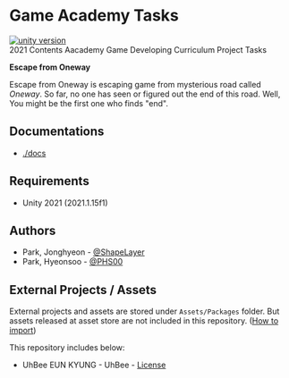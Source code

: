 # Game Academy Tasks
[![unity version](https://img.shields.io/badge/unity-2021.1.15f1-lightgrey)](https://unity3d.com/unity/whats-new/2021.1.15)  
2021 Contents Aacademy Game Developing Curriculum Project Tasks  

**Escape from Oneway**

Escape from Oneway is escaping game from mysterious road called _Oneway_. So far, no one has seen or figured out the end of this road. Well, You might be the first one who finds "end".  

## Documentations
 * [./docs](./docs)  

## Requirements
 * Unity 2021 (2021.1.15f1)

## Authors
 * Park, Jonghyeon - [@ShapeLayer](https://github.com/ShapeLayer)  
 * Park, Hyeonsoo - [@PHS00](https://github.com/PHS00)  

## External Projects / Assets
External projects and assets are stored under `Assets/Packages` folder. But assets released at asset store are not included in this repository. ([How to import](./docs/guide/how-to-install-unity-packages.md))  

This repository includes below:
 * UhBee EUN KYUNG - UhBee - [License](http://uhbeefont.com)
